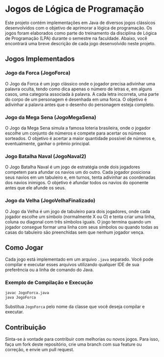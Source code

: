 # Jogos de Lógica de Programação

Este projeto contém implementações em Java de diversos jogos clássicos desenvolvidos com o objetivo de aprimorar a lógica de programação. Os jogos foram elaborados como parte do treinamento da disciplina de Lógica de Programação (LPA) durante o semestre na faculdade. Abaixo, você encontrará uma breve descrição de cada jogo desenvolvido neste projeto.

## Jogos Implementados

### Jogo da Forca (JogoForca)
O Jogo da Forca é um jogo clássico onde o jogador precisa adivinhar uma palavra oculta, tendo como dica apenas o número de letras e, em alguns casos, uma categoria associada à palavra. A cada letra incorreta, uma parte do corpo de um personagem é desenhada em uma forca. O objetivo é adivinhar a palavra antes que o desenho do personagem esteja completo.

### Jogo da Mega Sena (JogoMegaSena)
O Jogo da Mega Sena simula a famosa loteria brasileira, onde o jogador escolhe um conjunto de números e compete para acertar os números sorteados. O objetivo é acertar a maior quantidade possível de números e, eventualmente, ganhar o prêmio principal.

### Jogo Batalha Naval (JogoNaval2)
O Jogo Batalha Naval é um jogo de estratégia onde dois jogadores competem para afundar os navios um do outro. Cada jogador posiciona seus navios em um tabuleiro e, em turnos, tenta adivinhar as coordenadas dos navios inimigos. O objetivo é afundar todos os navios do oponente antes que ele afunde os seus.

### Jogo da Velha (JogoVelhaFinalizado)
O Jogo da Velha é um jogo de tabuleiro para dois jogadores, onde cada jogador escolhe um símbolo (normalmente X ou O) e tenta criar uma linha, coluna ou diagonal com três símbolos iguais. O jogo termina quando um jogador consegue formar uma linha com seus símbolos ou quando todas as casas do tabuleiro são preenchidas sem que nenhum jogador vença.

## Como Jogar

Cada jogo está implementado em um arquivo `.java` separado. Você pode compilar e executar esses arquivos utilizando qualquer IDE de sua preferência ou a linha de comando do Java.

### Exemplo de Compilação e Execução

```sh
javac JogoForca.java
java JogoForca
```

Substitua `JogoForca` pelo nome da classe que você deseja compilar e executar.

## Contribuição

Sinta-se à vontade para contribuir com melhorias ou novos jogos. Para isso, faça um fork deste repositório, crie uma branch com sua feature ou correção, e envie um pull request.
